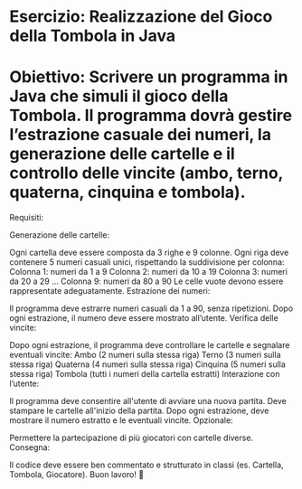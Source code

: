 # Esercizio: Realizzazione del Gioco della Tombola in Java

# Obiettivo: Scrivere un programma in Java che simuli il gioco della Tombola. Il programma dovrà gestire l’estrazione casuale dei numeri, la generazione delle cartelle e il controllo delle vincite (ambo, terno, quaterna, cinquina e tombola).

Requisiti:

Generazione delle cartelle:

Ogni cartella deve essere composta da 3 righe e 9 colonne. Ogni riga deve contenere 5 numeri casuali unici, rispettando la suddivisione per colonna: Colonna 1: numeri da 1 a 9 Colonna 2: numeri da 10 a 19 Colonna 3: numeri da 20 a 29 … Colonna 9: numeri da 80 a 90 Le celle vuote devono essere rappresentate adeguatamente. Estrazione dei numeri:

Il programma deve estrarre numeri casuali da 1 a 90, senza ripetizioni. Dopo ogni estrazione, il numero deve essere mostrato all’utente. Verifica delle vincite:

Dopo ogni estrazione, il programma deve controllare le cartelle e segnalare eventuali vincite: Ambo (2 numeri sulla stessa riga) Terno (3 numeri sulla stessa riga) Quaterna (4 numeri sulla stessa riga) Cinquina (5 numeri sulla stessa riga) Tombola (tutti i numeri della cartella estratti) Interazione con l’utente:

Il programma deve consentire all'utente di avviare una nuova partita. Deve stampare le cartelle all'inizio della partita. Dopo ogni estrazione, deve mostrare il numero estratto e le eventuali vincite. Opzionale:

Permettere la partecipazione di più giocatori con cartelle diverse. Consegna:

Il codice deve essere ben commentato e strutturato in classi (es. Cartella, Tombola, Giocatore).  Buon lavoro! 🎲
